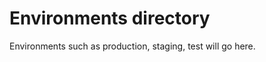 Environments directory
======================

Environments such as production, staging, test will go here.
